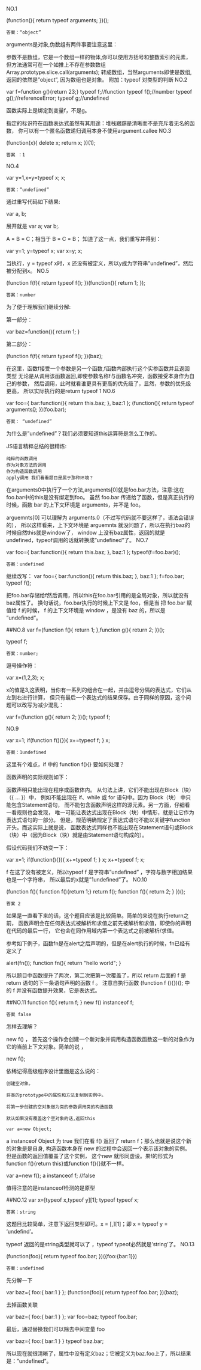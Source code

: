 NO.1

(function(){
	return typeof arguments;
})();

    答案：“object”

arguments是对象,伪数组有两件事要注意这里：

参数不是数组，它是一个数组一样的物体,你可以使用方括号和整数索引的元素， 但方法通常可在一个如推上不存在参数数组 Array.prototype.slice.call(arguments); 转成数组，当然arguments即使是数组,返回的依然是”object”, 因为数组也是对象。 附加：typeof 对类型的判断
NO.2

 var f=function g(){return 23;}
typeof f;//function
typeof f();//number
typeof g();//referenceError;
typeof g;//undefined

函数实际上是绑定到变量f，不是g。

指定的标识符在函数表达式虽然有其用途：堆栈跟踪是清晰而不是充斥着无名的函数， 你可以有一个匿名函数递归调用本身不使用argument.callee
NO.3

(function(x){
	delete x;
	return x;
})(1);

    答案 ：1

NO.4

var y=1,x=y=typeof x;
x;

    答案：”undefined”

通过重写代码如下结果:

var a, b;

展开就是 var a; var b;.

A = B = C；相当于 B = C = B； 知道了这一点，我们重写并得到：

var y=1;
y=typeof x;
var x=y;
x;

当执行，y = typeof x时，x 还没有被定义，所以y成为字符串”undefined”，然后被分配到x。
NO.5

(function f(f){
	return typeof f();
})(function(){
	return 1;
});

    答案：number

为了便于理解我们继续分解:

第一部分：

var baz=function(){
	return 1;
}

第二部分：

(function f(f){
	return typeof f();
})(baz);

在这里，函数f接受一个参数是另一个函数,f函数内部执行这个实参函数并且返回类型 无论是从调用该函数返回,即使参数名称f与函数名冲突，函数接受本身作为自己的参数， 然后调用，此时就看谁更具有更高的优先级了，显然，参数的优先级更高， 所以实际执行的是return typeof 1
NO.6

var foo={
	bar:function(){
		return this.baz;
	},
	baz:1
};
(function(){
	return typeof arguments[0]();
})(foo.bar);

    答案： “undefined”

为什么是”undefined”？我们必须要知道this运算符是怎么工作的。

JS语言精粹总结的很精炼:

    纯粹的函数调用
    作为对象方法的调用
    作为构造函数调用
    apply调用 我们看看题目是属于那种环境？

在arguments0中执行了一个方法,arguments[0]就是foo.bar方法，注意:这在foo.bar中的this是没有绑定到foo。 虽然 foo.bar 传递给了函数，但是真正执行的时候，函数 bar 的上下文环境是 arguments，并不是 foo。

arguemnts[0] 可以理解为 arguments.0（不过写代码就不要这样了，语法会错误的）， 所以这样看来，上下文环境是 arguemnts 就没问题了，所以在执行baz的时候自然this就是window了， window 上没有baz属性，返回的就是undefined，typeof调用的话就转换成”undefined”了。
NO.7

var foo={
	bar:function(){
		return this.baz;
	},
	baz:1
};
typeof(f=foo.bar)();

    答案：undefined

继续改写： var foo={ bar:function(){ return this.baz; }, baz:1 }; f=foo.bar; typeof f();

把foo.bar存储给f然后调用，所以this在foo.bar引用的是全局对象，所以就没有baz属性了。 换句话说，foo.bar执行的时候上下文是 foo，但是当 把 foo.bar 赋值给 f 的时候， f 的上下文环境是 window ，是没有 baz 的，所以是 ”undefined”。

##NO.8 var f=(function f(){ return 1; },function g(){ return 2; })();

typeof f;

    答案：number;

逗号操作符：

var x=(1,2,3);
x;

x的值是3,这表明，当你有一系列的组合在一起，并由逗号分隔的表达式，它们从左到右进行计算， 但只有最后一个表达式的结果保存。由于同样的原因，这个问题可以改写为减少混乱：

var f=(function g(){
	return 2;
})();
typeof f;

NO.9

var x=1;
if(function f(){}){
	x+=typeof f;
}
x;

    答案：1undefined

这里有个难点，if 中的 function f(){} 要如何处理？

函数声明的实际规则如下：

函数声明只能出现在程序或函数体内。 从句法上讲，它们不能出现在Block（块）（{ … }）中， 例如不能出现在 if、while 或 for 语句中。因为 Block（块） 中只能包含Statement语句， 而不能包含函数声明这样的源元素。另一方面，仔细看一看规则也会发现， 唯一可能让表达式出现在Block（块）中情形，就是让它作为表达式语句的一部分。 但是，规范明确规定了表达式语句不能以关键字function开头。而这实际上就是说， 函数表达式同样也不能出现在Statement语句或Block（块）中（因为Block（块）就是由Statement语句构成的）。

假设代码我们不妨变一下：

var x=1;
if(function(){}){
	x+=typeof f;
}
x;
x+=typeof f;
x;

f 在这了没有被定义，所以typeof f 是字符串”undefined” ，字符与数字相加结果也是一个字符串， 所以最后的x就是”1undefined”了。
NO.10

(function f(){ function f(){return 1;} return f(); function f(){ return 2; } })();

    答案 2

如果是一直看下来的话，这个题目应该是比较简单。简单的来说在执行return之前， 函数声明会在任何表达式被解析和求值之前先被解析和求值，即使你的声明在代码的最后一行， 它也会在同作用域内第一个表达式之前被解析/求值。

参考如下例子，函数fn是在alert之后声明的，但是在alert执行的时候，fn已经有定义了

alert(fn());
function fn(){
	return "hello world";
}

所以题目中函数提升了两次，第二次把第一次覆盖了，所以 return 后面的 f 是 return 语句的下一条语句声明的函数 f 。 注意自执行函数 (function f (){})(); 中的 f 并没有函数提升效果，它是表达式。

##NO.11 function f(){ return f; } new f() instanceof f;

    答案 false

怎样去理解？

new f() ， 首先这个操作会创建一个新对象并调用构造函数函数这一新的对象作为它的当前上下文对象。简单的说 ，

new f();

依稀记得高级程序设计里面是这么说的：

    创建空对象。

    将类的prototype中的属性和方法复制到实例中。

    将第一步创建的空对象做为类的参数调用类的构造函数

    默认如果没有覆盖这个空对象的话,返回this

    var a=new Object;

a instanceof Object 为 true 我们在看 f() 返回了 return f；那么也就是说这个新的对象是是自身, 构造函数本身在 new 的过程中会返回一个表示该对象的实例。但是函数的返回值覆盖了这个实例， 这个new 就形同虚设。果f的形式为 function f(){return this}或function f(){}就不一样。

var a=new f();
a instanceof f; //false

值得注意的是instanceof检测的是原型

##NO.12 var x=[typeof x,typeof y][1]; typeof typeof x;

    答案：string

这题目比较简单，注意下返回类型即可。x = [,][1]；即 x = typeof y = ‘undefind’。

typeof 返回的是string类型就可以了 ，typeof typeof必然就是’string’了。
NO.13

(function(foo){
	return typeof foo.bar;
})({foo:{bar:1}})

    答案：undefined

先分解一下

var baz={
	foo:{
		bar:1
	}
};
(function(foo){
	return typeof foo.bar;
})(baz);

去掉函数关联

var baz={
	foo:{
		bar:1
	}
};
var foo=baz;
typeof foo.bar;

最后，通过替换我们可以除去中间变量 foo

var baz={
	foo:{
		bar:1
	}
}
typeof baz.bar;

所以现在就很清晰了，属性中没有定义baz；它被定义为baz.foo上了，所以结果是：”undefined”。